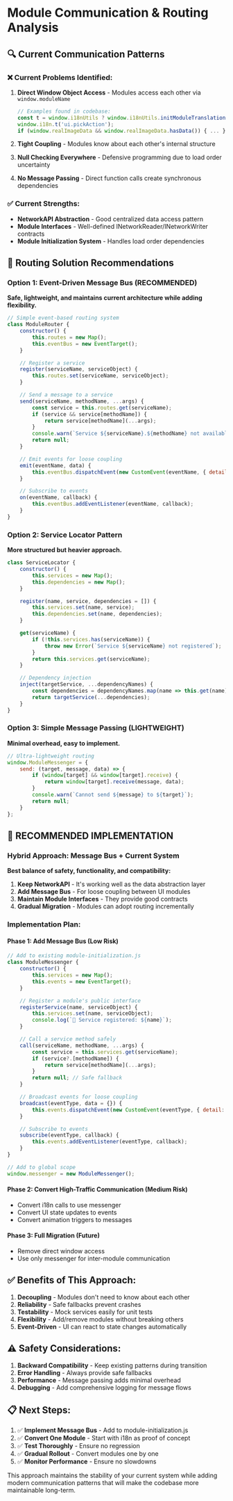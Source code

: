 # Module Communication & Routing Analysis

## 🔍 Current Communication Patterns

### ❌ **Current Problems Identified:**

1. **Direct Window Object Access** - Modules access each other via `window.moduleName`
   ```javascript
   // Examples found in codebase:
   const t = window.i18nUtils ? window.i18nUtils.initModuleTranslation('neuron-hover') : (key) => key;
   window.i18n.t('ui.pickAction');
   if (window.realImageData && window.realImageData.hasData()) { ... }
   ```

2. **Tight Coupling** - Modules know about each other's internal structure
3. **Null Checking Everywhere** - Defensive programming due to load order uncertainty
4. **No Message Passing** - Direct function calls create synchronous dependencies

### ✅ **Current Strengths:**
- **NetworkAPI Abstraction** - Good centralized data access pattern
- **Module Interfaces** - Well-defined INetworkReader/INetworkWriter contracts
- **Module Initialization System** - Handles load order dependencies

## 🚀 Routing Solution Recommendations

### **Option 1: Event-Driven Message Bus (RECOMMENDED)**

**Safe, lightweight, and maintains current architecture while adding flexibility.**

```javascript
// Simple event-based routing system
class ModuleRouter {
    constructor() {
        this.routes = new Map();
        this.eventBus = new EventTarget();
    }

    // Register a service
    register(serviceName, serviceObject) {
        this.routes.set(serviceName, serviceObject);
    }

    // Send a message to a service
    send(serviceName, methodName, ...args) {
        const service = this.routes.get(serviceName);
        if (service && service[methodName]) {
            return service[methodName](...args);
        }
        console.warn(`Service ${serviceName}.${methodName} not available`);
        return null;
    }

    // Emit events for loose coupling
    emit(eventName, data) {
        this.eventBus.dispatchEvent(new CustomEvent(eventName, { detail: data }));
    }

    // Subscribe to events
    on(eventName, callback) {
        this.eventBus.addEventListener(eventName, callback);
    }
}
```

### **Option 2: Service Locator Pattern**

**More structured but heavier approach.**

```javascript
class ServiceLocator {
    constructor() {
        this.services = new Map();
        this.dependencies = new Map();
    }

    register(name, service, dependencies = []) {
        this.services.set(name, service);
        this.dependencies.set(name, dependencies);
    }

    get(serviceName) {
        if (!this.services.has(serviceName)) {
            throw new Error(`Service ${serviceName} not registered`);
        }
        return this.services.get(serviceName);
    }

    // Dependency injection
    inject(targetService, ...dependencyNames) {
        const dependencies = dependencyNames.map(name => this.get(name));
        return targetService(...dependencies);
    }
}
```

### **Option 3: Simple Message Passing (LIGHTWEIGHT)**

**Minimal overhead, easy to implement.**

```javascript
// Ultra-lightweight routing
window.ModuleMessenger = {
    send: (target, message, data) => {
        if (window[target] && window[target].receive) {
            return window[target].receive(message, data);
        }
        console.warn(`Cannot send ${message} to ${target}`);
        return null;
    }
};
```

## 🎯 **RECOMMENDED IMPLEMENTATION**

### **Hybrid Approach: Message Bus + Current System**

**Best balance of safety, functionality, and compatibility:**

1. **Keep NetworkAPI** - It's working well as the data abstraction layer
2. **Add Message Bus** - For loose coupling between UI modules
3. **Maintain Module Interfaces** - They provide good contracts
4. **Gradual Migration** - Modules can adopt routing incrementally

### **Implementation Plan:**

#### **Phase 1: Add Message Bus (Low Risk)**
```javascript
// Add to existing module-initialization.js
class ModuleMessenger {
    constructor() {
        this.services = new Map();
        this.events = new EventTarget();
    }

    // Register a module's public interface
    registerService(name, serviceObject) {
        this.services.set(name, serviceObject);
        console.log(`📡 Service registered: ${name}`);
    }

    // Call a service method safely
    call(serviceName, methodName, ...args) {
        const service = this.services.get(serviceName);
        if (service?.[methodName]) {
            return service[methodName](...args);
        }
        return null; // Safe fallback
    }

    // Broadcast events for loose coupling
    broadcast(eventType, data = {}) {
        this.events.dispatchEvent(new CustomEvent(eventType, { detail: data }));
    }

    // Subscribe to events
    subscribe(eventType, callback) {
        this.events.addEventListener(eventType, callback);
    }
}

// Add to global scope
window.messenger = new ModuleMessenger();
```

#### **Phase 2: Convert High-Traffic Communication (Medium Risk)**
- Convert i18n calls to use messenger
- Convert UI state updates to events
- Convert animation triggers to messages

#### **Phase 3: Full Migration (Future)**
- Remove direct window access
- Use only messenger for inter-module communication

## ✅ **Benefits of This Approach:**

1. **Decoupling** - Modules don't need to know about each other
2. **Reliability** - Safe fallbacks prevent crashes
3. **Testability** - Mock services easily for unit tests
4. **Flexibility** - Add/remove modules without breaking others
5. **Event-Driven** - UI can react to state changes automatically

## ⚠️ **Safety Considerations:**

1. **Backward Compatibility** - Keep existing patterns during transition
2. **Error Handling** - Always provide safe fallbacks
3. **Performance** - Message passing adds minimal overhead
4. **Debugging** - Add comprehensive logging for message flows

## 📋 **Next Steps:**

1. ✅ **Implement Message Bus** - Add to module-initialization.js
2. ✅ **Convert One Module** - Start with i18n as proof of concept
3. ✅ **Test Thoroughly** - Ensure no regression
4. ✅ **Gradual Rollout** - Convert modules one by one
5. ✅ **Monitor Performance** - Ensure no slowdowns

This approach maintains the stability of your current system while adding modern communication patterns that will make the codebase more maintainable long-term.